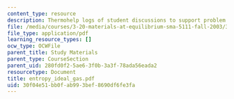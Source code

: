 ```yaml
---
content_type: resource
description: Thermohelp logs of student discussions to support problem sets.
file: /media/courses/3-20-materials-at-equilibrium-sma-5111-fall-2003/30f04e51bb0fab993bef8690df6fe3fa_entropy_ideal_gas.pdf
file_type: application/pdf
learning_resource_types: []
ocw_type: OCWFile
parent_title: Study Materials
parent_type: CourseSection
parent_uid: 280fd0f2-5ae6-3f0b-3a3f-78ada56eada2
resourcetype: Document
title: entropy_ideal_gas.pdf
uid: 30f04e51-bb0f-ab99-3bef-8690df6fe3fa
---
```

